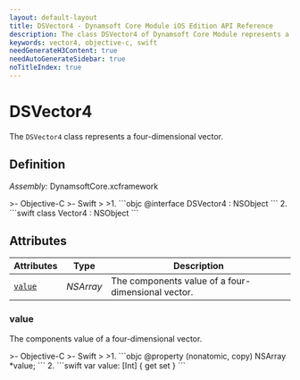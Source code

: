 ```yaml
---
layout: default-layout
title: DSVector4 - Dynamsoft Core Module iOS Edition API Reference
description: The class DSVector4 of Dynamsoft Core Module represents a a four-dimensional vector.
keywords: vector4, objective-c, swift
needGenerateH3Content: true
needAutoGenerateSidebar: true
noTitleIndex: true
---
```


# DSVector4

The `DSVector4` class represents a four-dimensional vector.

## Definition

*Assembly:* DynamsoftCore.xcframework

<div class="sample-code-prefix"></div>
>- Objective-C
>- Swift
>
>1. 
```objc
@interface DSVector4 : NSObject
```
2. 
```swift
class Vector4 : NSObject
```

## Attributes

| Attributes | Type | Description |
| ---------- | ---- | ----------- |
| [`value`](#value) | *NSArray* | The components value of a four-dimensional vector. |

### value

The components value of a four-dimensional vector.

<div class="sample-code-prefix"></div>
>- Objective-C
>- Swift
>
>1. 
```objc
@property (nonatomic, copy) NSArray *value;
```
2. 
```swift
var value: [Int] { get set }
```
